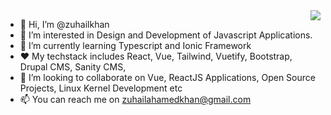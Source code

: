 <a href="https://youtu.be/otCpCn0l4Wo">
<img align="right" src="https://github-readme-stats.vercel.app/api/top-langs/?username=zuhailkhan&count_private=true" />
</a>

- 👋 Hi, I’m @zuhailkhan
- 👀 I’m interested in Design and Development of Javascript Applications.
- 🌱 I’m currently learning Typescript and Ionic Framework
- ❤️ My techstack includes React, Vue, Tailwind, Vuetify, Bootstrap, Drupal CMS, Sanity CMS, 
- 💞️ I’m looking to collaborate on Vue, ReactJS Applications, Open Source Projects, Linux Kernel Development etc
- 📫 You can reach me on zuhailahamedkhan@gmail.com

<!---
zuhailkhan/zuhailkhan is a ✨ special ✨ repository because its `README.md` (this file) appears on your GitHub profile.
You can click the Preview link to take a look at your changes.
--->
